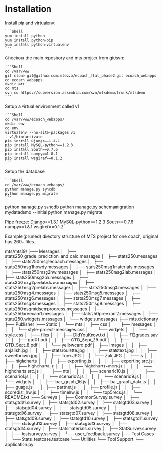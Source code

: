# Installation

Install pip and virtualenv:

    ```Shell
    yum install python
    yum install python-pip
    yum install python-virtualenv
    ```

Checkout the main repository and mts project from git/svn:

    ```Shell
    cd /var/www
    git clone git@github.com:mtezzo/ecoach_flat_phase2.git ecoach_webapps
    cd ecoach_webapps
    mkdir mts
    cd mts
    svn co https://subversion.assembla.com/svn/mtsdemo/trunk/mtsdemo
    ```

Setup a virtual environment called v1

    ```Shell
    cd /var/www/ecoach_webapps/
    mkdir env
    cd env
    virtualenv --no-site-packages v1
    . v1/bin/activate
    pip install Django==1.3.1
    pip install MySQL-python==1.2.3
    pip install South==0.7.6
    pip install numpy==1.8.1
    pip install wsgiref==0.1.2
    ```

Setup the database

    ```Shell
    cd /var/www/ecoach_webapps/
    python manage.py syncdb
    python manage.py migrate
    ```



python manage.py syncdb
python manage.py schemamigration mydatademo --initial
python manage.py migrate


Pipe freeze:
    Django==1.3.1
    MySQL-python==1.2.3
    South==0.7.6
    numpy==1.8.1
    wsgiref==0.1.2

Example (pruned) directory structure of MTS project for one coach, original has 260+ files...

mts/mts19/
├── Messages
│   ├── stats250_grade_prediction_and_calc.messages
│   ├── stats250.messages
│   ├── stats250msg1ecoach.messages
│   ├── stats250msg1howdy.messages
│   ├── stats250msg1materials.messages
│   ├── stats250msg2hw.messages
│   ├── stats250msg2lab.messages
│   ├── stats250msg2oh.messages
│   ├── stats250msg2prelabslow.messages
│   ├── stats250msg2prelabs.messages
│   ├── stats250msg3.messages
│   ├── stats250msg4.messages
│   ├── stats250msg5.messages
│   ├── stats250msg6.messages
│   ├── stats250msg7.messages
│   ├── stats250msg8.messages
│   ├── stats250msg9.messages
│   ├── stats250msgmidsemprogress.messages
│   ├── stats250preexam1.messages
│   ├── stats250preexam2.messages
│   ├── stats250_widgets.messages
│   └── widgets.messages
├── mts.dictionary
├── Publisher
├── Static
│   └── mts
│       ├── css
│       │   ├── messages
│       │   │   └── style-project-messages.css
│       │   └── widgets
│       │       └── style.css
│       ├── files
│       │   ├── DidYouKnow.txt
│       │   ├── f12grades.sav
│       │   ├── gtd01.pdf
│       │   ├── GTD_Sept_29.pdf
│       │   ├── GTD_Sept_8.pdf
│       │   └── yellowcard.pdf
│       ├── images
│       │   ├── anjalish.jpg
│       │   ├── statsroulette.jpg
│       │   ├── statstext.jpg
│       │   ├── sweetbrown.jpg
│       │   ├── Tony.JPG
│       │   └── Zak.JPG
│       ├── js
│       │   ├── highcharts
│       │   │   ├── exporting.js
│       │   │   ├── exporting.src.js
│       │   │   ├── highcharts.js
│       │   │   ├── highcharts-more.js
│       │   │   └── highcharts.src.js
│       │   ├── nts
│       │   │   ├── scenario10.js
│       │   │   ├── scenario1.js
│       │   │   ├── scenario2.js
│       │   │   └── scenario9.js
│       │   └── widgets
│       │       ├── bar_graph_16.js
│       │       ├── bar_graph_data.js
│       │       ├── guage.js
│       │       ├── partner.js
│       │       ├── profile.js
│       │       ├── scoredist_hw.js
│       │       ├── timehw.js
│       │       └── top5recs.js
│       └── README.txt
├── Surveys
│   ├── CommonSurvey.survey
│   ├── statsgtd01.survey
│   ├── statsgtd02.survey
│   ├── statsgtd03.survey
│   ├── statsgtd04.survey
│   ├── statsgtd05.survey
│   ├── statsgtd06.survey
│   ├── statsgtd07.survey
│   ├── statsgtd08.survey
│   ├── statsgtd09.survey
│   ├── statsgtd10.survey
│   ├── statsgtd11.survey
│   ├── statsgtd12.survey
│   ├── statsgtd13.survey
│   ├── statsgtd14.survey
│   ├── statsmaterials.survey
│   ├── StatSurvey.survey
│   ├── testsurvey.survey
│   └── user_feedback.survey
├── Test Cases
│   └── Stats_testcase.testcase
└── Utilities
    └── Tool Support
        └── application.py

